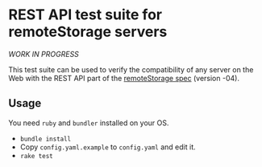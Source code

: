 # REST API test suite for remoteStorage servers

*WORK IN PROGRESS*

This test suite can be used to verify the compatibility of any server on the
Web with the REST API part of the [remoteStorage
spec](http://tools.ietf.org/html/draft-dejong-remotestorage-04) (version -04).

## Usage

You need `ruby` and `bundler` installed on your OS.

- `bundle install`
- Copy `config.yaml.example` to `config.yaml` and edit it.
- `rake test`
